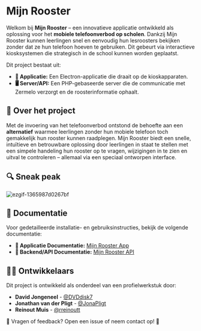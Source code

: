 # Mijn Rooster

Welkom bij **Mijn Rooster** – een innovatieve applicatie ontwikkeld als oplossing voor het **mobiele telefoonverbod op scholen**. Dankzij Mijn Rooster kunnen leerlingen snel en eenvoudig hun lesroosters bekijken zonder dat ze hun telefoon hoeven te gebruiken. Dit gebeurt via interactieve kiosksystemen die strategisch in de school kunnen worden geplaatst.

Dit project bestaat uit:
- **📱 Applicatie:** Een Electron-applicatie die draait op de kioskapparaten.
- **🖥 Server/API:** Een PHP-gebaseerde server die de communicatie met Zermelo verzorgt en de roosterinformatie ophaalt.

## 🚀 Over het project
Met de invoering van het telefoonverbod ontstond de behoefte aan een **alternatief** waarmee leerlingen zonder hun mobiele telefoon toch gemakkelijk hun rooster kunnen raadplegen. Mijn Rooster biedt een snelle, intuïtieve en betrouwbare oplossing door leerlingen in staat te stellen met een simpele handeling hun rooster op te vragen, wijzigingen in te zien en uitval te controleren – allemaal via een speciaal ontworpen interface.

## 🔍 Sneak peak
![ezgif-1365987d0267bf](https://github.com/user-attachments/assets/f003e2d0-d573-43e5-aef0-78152e48bc47)

## 📂 Documentatie
Voor gedetailleerde installatie- en gebruiksinstructies, bekijk de volgende documentatie:

- **📘 Applicatie Documentatie:** [Mijn Rooster App](./frontend/README.md)
- **📗 Backend/API Documentatie:** [Mijn Rooster API](./backend/README.md)

## 👨‍💻 Ontwikkelaars
Dit project is ontwikkeld als onderdeel van een profielwerkstuk door:

- **David Jongeneel** - [@DVDdisk7](https://www.github.com/DVDdisk7)
- **Jonathan van der Pligt** - [@JonaPligt](https://www.github.com/JonaPligt)
- **Reinout Muis** - [@rreinoutt](https://www.github.com/rreinoutt)

📩 Vragen of feedback? Open een issue of neem contact op! 🚀
